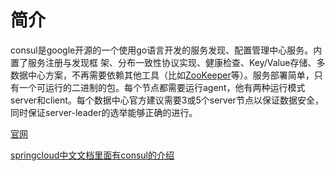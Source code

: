 # 简介

consul是google开源的一个使用go语言开发的服务发现、配置管理中心服务。内置了服务注册与发现框 架、分布一致性协议实现、健康检查、Key/Value存储、多数据中心方案，不再需要依赖其他工具（比如[ZooKeeper](http://tonybai.com/tag/zookeeper)等）。服务部署简单，只有一个可运行的二进制的包。每个节点都需要运行agent，他有两种运行模式server和client。每个数据中心官方建议需要3或5个server节点以保证数据安全，同时保证server-leader的选举能够正确的进行。

[官网](https://www.consul.io/)

[springcloud中文文档里面有consul的介绍](https://www.springcloud.cc/)

